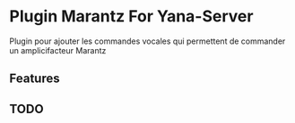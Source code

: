 # Plugin Marantz For Yana-Server

Plugin pour ajouter les commandes vocales qui permettent de commander un amplicifacteur Marantz

## Features


## TODO
